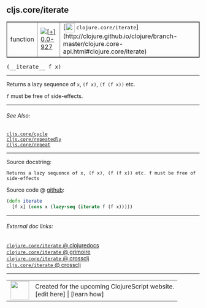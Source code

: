 ## cljs.core/iterate



 <table border="1">
<tr>
<td>function</td>
<td><a href="https://github.com/cljsinfo/cljs-api-docs/tree/0.0-927"><img valign="middle" alt="[+] 0.0-927" title="Added in 0.0-927" src="https://img.shields.io/badge/+-0.0--927-lightgrey.svg"></a> </td>
<td>
[<img height="24px" valign="middle" src="http://i.imgur.com/1GjPKvB.png"> <samp>clojure.core/iterate</samp>](http://clojure.github.io/clojure/branch-master/clojure.core-api.html#clojure.core/iterate)
</td>
</tr>
</table>


 <samp>
(__iterate__ f x)<br>
</samp>

---

Returns a lazy sequence of `x`, `(f x)`, `(f (f x))` etc.

`f` must be free of side-effects.

---


###### See Also:

[`cljs.core/cycle`](cljs.core_cycle.md)<br>
[`cljs.core/repeatedly`](cljs.core_repeatedly.md)<br>
[`cljs.core/repeat`](cljs.core_repeat.md)<br>

---


Source docstring:

```
Returns a lazy sequence of x, (f x), (f (f x)) etc. f must be free of side-effects
```


Source code @ [github](https://github.com/clojure/clojurescript/blob/r1576/src/cljs/cljs/core.cljs#L2579-L2582):

```clj
(defn iterate
  [f x] (cons x (lazy-seq (iterate f (f x)))))
```

<!--
Repo - tag - source tree - lines:

 <pre>
clojurescript @ r1576
└── src
    └── cljs
        └── cljs
            └── <ins>[core.cljs:2579-2582](https://github.com/clojure/clojurescript/blob/r1576/src/cljs/cljs/core.cljs#L2579-L2582)</ins>
</pre>

-->

---



###### External doc links:

[`clojure.core/iterate` @ clojuredocs](http://clojuredocs.org/clojure.core/iterate)<br>
[`clojure.core/iterate` @ grimoire](http://conj.io/store/v1/org.clojure/clojure/1.7.0-beta3/clj/clojure.core/iterate/)<br>
[`clojure.core/iterate` @ crossclj](http://crossclj.info/fun/clojure.core/iterate.html)<br>
[`cljs.core/iterate` @ crossclj](http://crossclj.info/fun/cljs.core.cljs/iterate.html)<br>

---

 <table>
<tr><td>
<img valign="middle" align="right" width="48px" src="http://i.imgur.com/Hi20huC.png">
</td><td>
Created for the upcoming ClojureScript website.<br>
[edit here] | [learn how]
</td></tr></table>

[edit here]:https://github.com/cljsinfo/cljs-api-docs/blob/master/cljsdoc/cljs.core_iterate.cljsdoc
[learn how]:https://github.com/cljsinfo/cljs-api-docs/wiki/cljsdoc-files

<!--

This information was too distracting to show to readers, but I'll leave it
commented here since it is helpful to:

- pretty-print the data used to generate this document
- and show how to retrieve that data



The API data for this symbol:

```clj
{:description "Returns a lazy sequence of `x`, `(f x)`, `(f (f x))` etc.\n\n`f` must be free of side-effects.",
 :ns "cljs.core",
 :name "iterate",
 :signature ["[f x]"],
 :history [["+" "0.0-927"]],
 :type "function",
 :related ["cljs.core/cycle"
           "cljs.core/repeatedly"
           "cljs.core/repeat"],
 :full-name-encode "cljs.core_iterate",
 :source {:code "(defn iterate\n  [f x] (cons x (lazy-seq (iterate f (f x)))))",
          :title "Source code",
          :repo "clojurescript",
          :tag "r1576",
          :filename "src/cljs/cljs/core.cljs",
          :lines [2579 2582]},
 :full-name "cljs.core/iterate",
 :clj-symbol "clojure.core/iterate",
 :docstring "Returns a lazy sequence of x, (f x), (f (f x)) etc. f must be free of side-effects"}

```

Retrieve the API data for this symbol:

```clj
;; from Clojure REPL
(require '[clojure.edn :as edn])
(-> (slurp "https://raw.githubusercontent.com/cljsinfo/cljs-api-docs/catalog/cljs-api.edn")
    (edn/read-string)
    (get-in [:symbols "cljs.core/iterate"]))
```

-->
